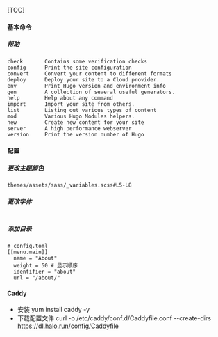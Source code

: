 [TOC]

#### 基本命令

##### 帮助

```
check       Contains some verification checks
config      Print the site configuration
convert     Convert your content to different formats
deploy      Deploy your site to a Cloud provider.
env         Print Hugo version and environment info
gen         A collection of several useful generators.
help        Help about any command
import      Import your site from others.
list        Listing out various types of content
mod         Various Hugo Modules helpers.
new         Create new content for your site
server      A high performance webserver
version     Print the version number of Hugo
```



#### 配置

##### 更改主题颜色  

```shell
themes/assets/sass/_variables.scss#L5-L8
```

##### 更改字体

```shell

```

##### 添加目录

```shell
# config.toml
[[menu.main]]
  name = "About"
  weight = 50 # 显示顺序
  identifier = "about"
  url = "/about/"
```

#### Caddy

* 安装 yum install caddy -y
* 下载配置文件 curl -o /etc/caddy/conf.d/Caddyfile.conf --create-dirs https://dl.halo.run/config/Caddyfile